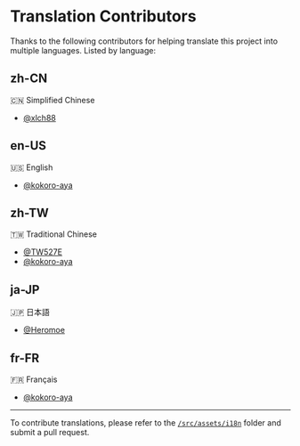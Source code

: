 # Translation Contributors

Thanks to the following contributors for helping translate this project into multiple languages. Listed by language:

## zh-CN

🇨🇳 Simplified Chinese

- [@xlch88](https://github.com/xlch88)

## en-US

🇺🇸 English

- [@kokoro-aya](https://github.com/kokoro-aya)

## zh-TW

🇹🇼 Traditional Chinese

- [@TW527E](https://github.com/TW527E)
- [@kokoro-aya](https://github.com/kokoro-aya)

## ja-JP

🇯🇵 日本語

- [@Heromoe](https://github.com/Heromoe)

## fr-FR

🇫🇷 Français

- [@kokoro-aya](https://github.com/kokoro-aya)

---

To contribute translations, please refer to the [`/src/assets/i18n`](./src/assets/i18n) folder and submit a pull request.
